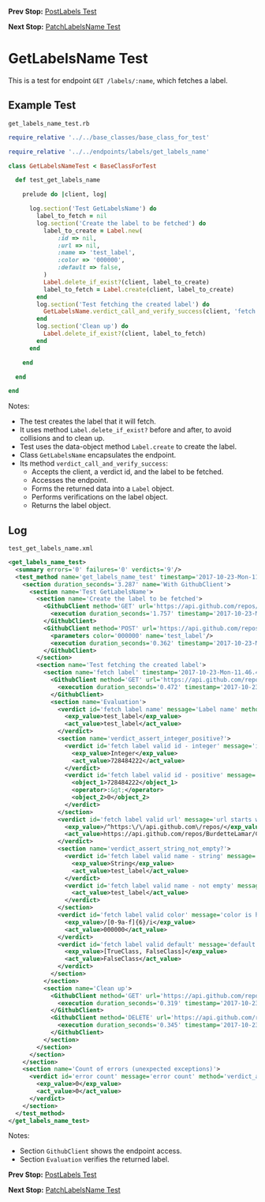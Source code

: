 <!--- GENERATED FILE, DO NOT EDIT --->
**Prev Stop:** [PostLabels Test](./PostLabels.md#postlabels-test)

**Next Stop:** [PatchLabelsName Test](./PatchLabelsName.md#patchlabelsname-test)


# GetLabelsName Test

This is a test for endpoint `GET /labels/:name`, which fetches a label.

## Example Test

<code>get_labels_name_test.rb</code>
```ruby
require_relative '../../base_classes/base_class_for_test'

require_relative '../../endpoints/labels/get_labels_name'

class GetLabelsNameTest < BaseClassForTest

  def test_get_labels_name

    prelude do |client, log|

      log.section('Test GetLabelsName') do
        label_to_fetch = nil
        log.section('Create the label to be fetched') do
          label_to_create = Label.new(
              :id => nil,
              :url => nil,
              :name => 'test_label',
              :color => '000000',
              :default => false,
          )
          Label.delete_if_exist?(client, label_to_create)
          label_to_fetch = Label.create(client, label_to_create)
        end
        log.section('Test fetching the created label') do
          GetLabelsName.verdict_call_and_verify_success(client, 'fetch label', label_to_fetch)
        end
        log.section('Clean up') do
          Label.delete_if_exist?(client, label_to_fetch)
        end
      end

    end

  end

end
```

Notes:

- The test creates the label that it will fetch.
- It uses method `Label.delete_if_exist?` before and after, to avoid collisions and to clean up.
- Test uses the data-object method `Label.create` to create the label.
- Class `GetLabelsName` encapsulates the endpoint.
- Its method `verdict_call_and_verify_success`:
  - Accepts the client, a verdict id, and the label to be fetched.
  - Accesses the endpoint.
  - Forms the returned data into a `Label` object.
  - Performs verifications on the label object.
  - Returns the label object.

## Log

<code>test_get_labels_name.xml</code>
```xml
<get_labels_name_test>
  <summary errors='0' failures='0' verdicts='9'/>
  <test_method name='get_labels_name_test' timestamp='2017-10-23-Mon-11.46.45.299'>
    <section duration_seconds='3.287' name='With GithubClient'>
      <section name='Test GetLabelsName'>
        <section name='Create the label to be fetched'>
          <GithubClient method='GET' url='https://api.github.com/repos/BurdetteLamar/CrashDummy/labels/test_label'>
            <execution duration_seconds='1.757' timestamp='2017-10-23-Mon-11.46.45.302'/>
          </GithubClient>
          <GithubClient method='POST' url='https://api.github.com/repos/BurdetteLamar/CrashDummy/labels'>
            <parameters color='000000' name='test_label'/>
            <execution duration_seconds='0.362' timestamp='2017-10-23-Mon-11.46.47.066'/>
          </GithubClient>
        </section>
        <section name='Test fetching the created label'>
          <section name='fetch label' timestamp='2017-10-23-Mon-11.46.47.428'>
            <GithubClient method='GET' url='https://api.github.com/repos/BurdetteLamar/CrashDummy/labels/test_label'>
              <execution duration_seconds='0.472' timestamp='2017-10-23-Mon-11.46.47.431'/>
            </GithubClient>
            <section name='Evaluation'>
              <verdict id='fetch label name' message='Label name' method='verdict_assert_equal?' outcome='passed' volatile='false'>
                <exp_value>test_label</exp_value>
                <act_value>test_label</act_value>
              </verdict>
              <section name='verdict_assert_integer_positive?'>
                <verdict id='fetch label valid id - integer' message='id is positive integer' method='verdict_assert_kind_of?' outcome='passed' volatile='false'>
                  <exp_value>Integer</exp_value>
                  <act_value>728484222</act_value>
                </verdict>
                <verdict id='fetch label valid id - positive' message='id is positive integer' method='verdict_assert_operator?' outcome='passed' volatile='false'>
                  <object_1>728484222</object_1>
                  <operator>:&gt;</operator>
                  <object_2>0</object_2>
                </verdict>
              </section>
              <verdict id='fetch label valid url' message='url starts with' method='verdict_assert_match?' outcome='passed' volatile='false'>
                <exp_value>/^https:\/\/api.github.com\/repos/</exp_value>
                <act_value>https://api.github.com/repos/BurdetteLamar/CrashDummy/labels/test_label</act_value>
              </verdict>
              <section name='verdict_assert_string_not_empty?'>
                <verdict id='fetch label valid name - string' message='name is nonempty string' method='verdict_assert_kind_of?' outcome='passed' volatile='false'>
                  <exp_value>String</exp_value>
                  <act_value>test_label</act_value>
                </verdict>
                <verdict id='fetch label valid name - not empty' message='name is nonempty string' method='verdict_refute_empty?' outcome='passed' volatile='false'>
                  <act_value>test_label</act_value>
                </verdict>
              </section>
              <verdict id='fetch label valid color' message='color is hex color' method='verdict_assert_match?' outcome='passed' volatile='false'>
                <exp_value>/[0-9a-f]{6}/i</exp_value>
                <act_value>000000</act_value>
              </verdict>
              <verdict id='fetch label valid default' message='default is boolean' method='verdict_assert_includes?' outcome='passed' volatile='false'>
                <exp_value>[TrueClass, FalseClass]</exp_value>
                <act_value>FalseClass</act_value>
              </verdict>
            </section>
          </section>
          <section name='Clean up'>
            <GithubClient method='GET' url='https://api.github.com/repos/BurdetteLamar/CrashDummy/labels/test_label'>
              <execution duration_seconds='0.319' timestamp='2017-10-23-Mon-11.46.47.916'/>
            </GithubClient>
            <GithubClient method='DELETE' url='https://api.github.com/repos/BurdetteLamar/CrashDummy/labels/test_label'>
              <execution duration_seconds='0.345' timestamp='2017-10-23-Mon-11.46.48.242'/>
            </GithubClient>
          </section>
        </section>
      </section>
    </section>
    <section name='Count of errors (unexpected exceptions)'>
      <verdict id='error count' message='error count' method='verdict_assert_equal?' outcome='passed' volatile='true'>
        <exp_value>0</exp_value>
        <act_value>0</act_value>
      </verdict>
    </section>
  </test_method>
</get_labels_name_test>
```

Notes:

- Section `GithubClient` shows the endpoint access.
- Section `Evaluation` verifies the returned label.

**Prev Stop:** [PostLabels Test](./PostLabels.md#postlabels-test)

**Next Stop:** [PatchLabelsName Test](./PatchLabelsName.md#patchlabelsname-test)

